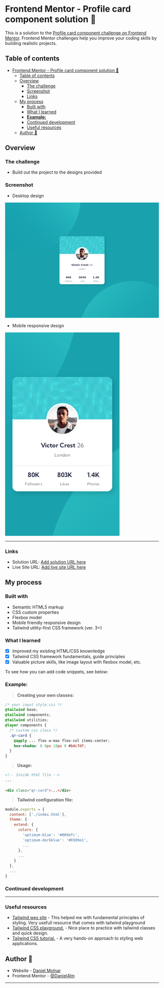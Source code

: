 # Frontend Mentor - Profile card component solution 👋

This is a solution to the [Profile card component challenge on Frontend Mentor](https://www.frontendmentor.io/challenges/profile-card-component-cfArpWshJ). Frontend Mentor challenges help you improve your coding skills by building realistic projects.

## Table of contents

- [Frontend Mentor - Profile card component solution 👋](#frontend-mentor---profile-card-component-solution-)
  - [Table of contents](#table-of-contents)
  - [Overview](#overview)
    - [The challenge](#the-challenge)
    - [Screenshot](#screenshot)
    - [Links](#links)
  - [My process](#my-process)
    - [Built with](#built-with)
    - [What I learned](#what-i-learned)
    - [**Example:**](#example)
    - [Continued development](#continued-development)
    - [Useful resources](#useful-resources)
  - [Author 🚀](#author-)

## Overview

### The challenge

- Build out the project to the designs provided

### Screenshot

- Desktop design

![Desktop design preview for the Profile card component coding challenge](./design/desktop_design.png)

- Mobile responsive design

![Mobile design preview for the Profile card component coding challenge](./design/mobile_design.png)

---

### Links

- Solution URL: [Add solution URL here]()
- Live Site URL: [Add live site URL here]()

## My process

### Built with

- Semantic HTML5 markup
- CSS custom properties
- Flexbox model
- Mobile friendly responsive design
- Tailwind utility-first CSS framework (ver. 3+)

### What I learned

- [x] Improved my existing HTML/CSS knownledge
- [x] Tailwind CSS framework fundamentals, guide principles
- [x] Valuable picture skills, like image layout with flexbox model, etc.

To see how you can add code snippets, see below:

### **Example:**

> **Creating your own classes:**

```css
/* your input style.css */
@tailwind base;
@tailwind components;
@tailwind utilities;
@layer components {
  /* custom css class */
  .qr-card {
    @apply ... flex w-max flex-col items-center;
    box-shadow: 0 6px 18px 0 #b4c7df;
  }
}
```

> **Usage:**

```html
<!-- Inside html file -->
...

<div class="qr-card">...</div>
```

> **Tailwind configuration file:**

```js
module.exports = {
  content: ['./index.html'],
  theme: {
    extend: {
      colors: {
        'optimum-blue': '#009efc',
        'optimum-darkblue': '#0389e1',
        ...
      },
      ...
    }
  },
  ...
}
```

### Continued development

---

### Useful resources

- [Tailwind wes site](https://tailwindcss.com/) - This helped me with fundamental principles of styling. Very usefull resource that comes with tailwind playground
- [Tailwind CSS playground.](https://play.tailwindcss.com/) - Nice place to practice with tailwind classes and quick design.
- [Tailwind CSS tutorial.](https://tsh.io/blog/tailwind-css-tutorial/) - A very hands-on approach to styling web applications.

## Author 🚀

- Website - [Daniel Molnar](https://github.com/Daniel4lm)
- Frontend Mentor - [@Daniel4lm](https://www.frontendmentor.io/profile/Daniel4lm)

---
